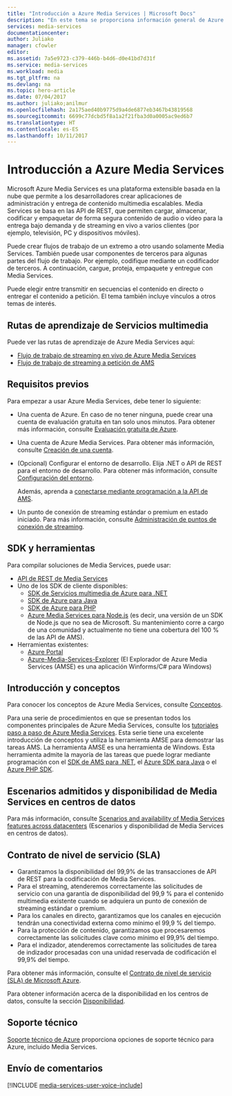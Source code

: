 ```yaml
---
title: "Introducción a Azure Media Services | Microsoft Docs"
description: "En este tema se proporciona información general de Azure Media Services."
services: media-services
documentationcenter: 
author: Juliako
manager: cfowler
editor: 
ms.assetid: 7a5e9723-c379-446b-b4d6-d0e41bd7d31f
ms.service: media-services
ms.workload: media
ms.tgt_pltfrm: na
ms.devlang: na
ms.topic: hero-article
ms.date: 07/04/2017
ms.author: juliako;anilmur
ms.openlocfilehash: 2a175aed40b9775d9a4de6877eb3467b43819568
ms.sourcegitcommit: 6699c77dcbd5f8a1a2f21fba3d0a0005ac9ed6b7
ms.translationtype: HT
ms.contentlocale: es-ES
ms.lasthandoff: 10/11/2017
---
```

# <a name="azure-media-services-overview"></a>Introducción a Azure Media Services 

Microsoft Azure Media Services es una plataforma extensible basada en la nube que permite a los desarrolladores crear aplicaciones de administración y entrega de contenido multimedia escalables. Media Services se basa en las API de REST, que permiten cargar, almacenar, codificar y empaquetar de forma segura contenido de audio o vídeo para la entrega bajo demanda y de streaming en vivo a varios clientes (por ejemplo, televisión, PC y dispositivos móviles).

Puede crear flujos de trabajo de un extremo a otro usando solamente Media Services. También puede usar componentes de terceros para algunas partes del flujo de trabajo. Por ejemplo, codifique mediante un codificador de terceros. A continuación, cargue, proteja, empaquete y entregue con Media Services.

Puede elegir entre transmitir en secuencias el contenido en directo o entregar el contenido a petición. El tema también incluye vínculos a otros temas de interés.

## <a name="media-services-learning-paths"></a>Rutas de aprendizaje de Servicios multimedia
Puede ver las rutas de aprendizaje de Azure Media Services aquí:

* [Flujo de trabajo de streaming en vivo de Azure Media Services](https://azure.microsoft.com/documentation/learning-paths/media-services-streaming-live/)
* [Flujo de trabajo de streaming a petición de AMS](https://azure.microsoft.com/documentation/learning-paths/media-services-streaming-on-demand/)

## <a name="prerequisites"></a>Requisitos previos

Para empezar a usar Azure Media Services, debe tener lo siguiente:

* Una cuenta de Azure. En caso de no tener ninguna, puede crear una cuenta de evaluación gratuita en tan solo unos minutos. Para obtener más información, consulte [Evaluación gratuita de Azure](https://azure.microsoft.com).
* Una cuenta de Azure Media Services. Para obtener más información, consulte [Creación de una cuenta](media-services-portal-create-account.md).
* (Opcional) Configurar el entorno de desarrollo. Elija .NET o API de REST para el entorno de desarrollo. Para obtener más información, consulte [Configuración del entorno](media-services-dotnet-how-to-use.md).

    Además, aprenda a [conectarse mediante programación a la API de AMS](media-services-use-aad-auth-to-access-ams-api.md).
* Un punto de conexión de streaming estándar o premium en estado iniciado.  Para más información, consulte [Administración de puntos de conexión de streaming](media-services-portal-manage-streaming-endpoints.md).

## <a name="sdks-and-tools"></a>SDK y herramientas

Para compilar soluciones de Media Services, puede usar:

* [API de REST de Media Services](https://docs.microsoft.com/rest/api/media/operations/azure-media-services-rest-api-reference)
* Uno de los SDK de cliente disponibles:
    * [SDK de Servicios multimedia de Azure para .NET](https://github.com/Azure/azure-sdk-for-media-services)
    * [SDK de Azure para Java](https://github.com/Azure/azure-sdk-for-java)
    * [SDK de Azure para PHP](https://github.com/Azure/azure-sdk-for-php)
    * [Azure Media Services para Node.js](https://github.com/michelle-becker/node-ams-sdk/blob/master/lib/request.js) (es decir, una versión de un SDK de Node.js que no sea de Microsoft. Su mantenimiento corre a cargo de una comunidad y actualmente no tiene una cobertura del 100 % de las API de AMS).
* Herramientas existentes:
    * [Azure Portal](https://portal.azure.com/)
    * [Azure-Media-Services-Explorer](https://github.com/Azure/Azure-Media-Services-Explorer) (El Explorador de Azure Media Services (AMSE) es una aplicación Winforms/C# para Windows)

## <a name="concepts-and-overview"></a>Introducción y conceptos
Para conocer los conceptos de Azure Media Services, consulte [Conceptos](media-services-concepts.md).

Para una serie de procedimientos en que se presentan todos los componentes principales de Azure Media Services, consulte los [tutoriales paso a paso de Azure Media Services](https://docs.com/fukushima-shigeyuki/3439/english-azure-media-services-step-by-step-series). Esta serie tiene una excelente introducción de conceptos y utiliza la herramienta AMSE para demostrar las tareas AMS. La herramienta AMSE es una herramienta de Windows. Esta herramienta admite la mayoría de las tareas que puede lograr mediante programación con el [SDK de AMS para .NET](https://github.com/Azure/azure-sdk-for-media-services), el [Azure SDK para Java](https://github.com/Azure/azure-sdk-for-java) o el [Azure PHP SDK](https://github.com/Azure/azure-sdk-for-php).

## <a name="supported-scenarios-and-availability-of-media-services-across-data-centers"></a>Escenarios admitidos y disponibilidad de Media Services en centros de datos

Para más información, consulte [Scenarios and availability of Media Services features across datacenters](scenarios-and-availability.md) (Escenarios y disponibilidad de Media Services en centros de datos).

## <a name="service-level-agreement-sla"></a>Contrato de nivel de servicio (SLA)

* Garantizamos la disponibilidad del 99,9% de las transacciones de API de REST para la codificación de Media Services.
* Para el streaming, atenderemos correctamente las solicitudes de servicio con una garantía de disponibilidad del 99,9 % para el contenido multimedia existente cuando se adquiera un punto de conexión de streaming estándar o premium.
* Para los canales en directo, garantizamos que los canales en ejecución tendrán una conectividad externa como mínimo el 99,9 % del tiempo.
* Para la protección de contenido, garantizamos que procesaremos correctamente las solicitudes clave como mínimo el 99,9% del tiempo.
* Para el indizador, atenderemos correctamente las solicitudes de tarea de indizador procesadas con una unidad reservada de codificación el 99,9% del tiempo.

Para obtener más información, consulte el [Contrato de nivel de servicio (SLA) de Microsoft Azure](https://azure.microsoft.com/support/legal/sla/).

Para obtener información acerca de la disponibilidad en los centros de datos, consulte la sección [Disponibilidad](scenarios-and-availability.md#availability).

## <a name="support"></a>Soporte técnico

[Soporte técnico de Azure](https://azure.microsoft.com/support/options/) proporciona opciones de soporte técnico para Azure, incluido Media Services.

## <a name="provide-feedback"></a>Envío de comentarios

[!INCLUDE [media-services-user-voice-include](../../includes/media-services-user-voice-include.md)]
